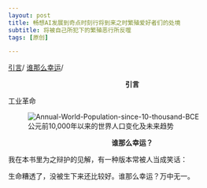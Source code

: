 ```yaml
---
layout: post
title: 畅想AI发展到奇点时刻行将到来之时繁殖爱好者们的处境
subtitle: 将被自己所犯下的繁殖恶行所反噬
tags: [原创]

---
```

<a href="#intro">引言</a>/
<a href="#who is so lucky">谁那么幸运</a>/



<p id="intro" style="text-align: center; font-family: 'SimHei', sans-serif; font-weight: bold;">引言</p>

工业革命

<figure>
    <img src="{{ site.baseurl }}/assets/images/Annual-World-Population-since-10-thousand-BCE.png" alt="Annual-World-Population-since-10-thousand-BCE">
    <figcaption>公元前10,000年以来的世界人口变化及未来趋势</figcaption>
</figure>



<p id="who is so lucky" style="text-align: center; font-family: 'SimHei', sans-serif; font-weight: bold;">谁那么幸运？</p>

我在本书里为之辩护的见解，有一种版本常被人当成笑话：

生命糟透了，没被生下来还比较好。谁那么幸运？万中无一。


